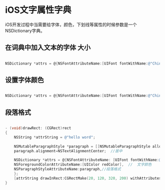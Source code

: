 # iOS文字属性字典

iOS开发过程中当需要给字体，颜色，下划线等属性的时候参数是一个NSDictionary字典。

## 在词典中加入文本的字体 大小

``` Objective-C

NSDictionary *attrs = @{NSFontAttributeName:[UIFont fontWithName:@"ChineseTypewriter" size:30]};

```

## 设置字体颜色

``` Objective-C

NSDictionary *attrs = @{NSFontAttributeName:[UIFont fontWithName:@"ChineseTypewriter" size:30],NSForegroundColorAttributeName:[UIColor redColor]};

```

## 段落格式

``` Objective-C

- (void)drawRect: (CGRect)rect 
{
	NSString *attrString = @"hello word";
	
	NSMutableParagraphStyle *paragraph = [[NSMutableParagraphStyle alloc]init];
	paragraph.alignment=NSTextAlignmentCenter;	//居中
	
	NSDictionary *attrs = @{NSFontAttributeName: [UIFont fontWithName:@"ChineseTypewriter" size:30],//文本的颜色 字体大小
	NSForegroundColorAttributeName:[UIColor redColor],	//	文字颜色
	NSParagraphStyleAttributeName:paragraph,//段落格式
	};
	[attrString drawInRect:CGRectMake(20, 120, 320, 200) withAttributes:attrs];
}

```